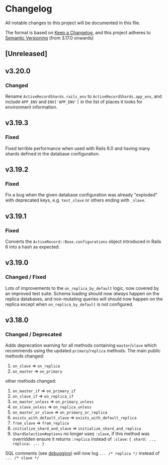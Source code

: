 # Changelog
All notable changes to this project will be documented in this file.

The format is based on [Keep a Changelog](https://keepachangelog.com/en/1.0.0/),
and this project adheres to [Semantic Versioning](https://semver.org/spec/v2.0.0.html) (from 3.17.0 onwards)

## [Unreleased]

## v3.20.0

### Changed

Rename `ActiveRecordShards.rails_env` to `ActiveRecordShards.app_env`, and include `APP_ENV` and `ENV['APP_ENV']` in the list of places it looks for environment information.

## v3.19.3

### Fixed

Fixed terrible performance when used with Rails 6.0 and having many shards defined in the database configuration.

## v3.19.2

### Fixed

Fix a bug when the given database configuration was already "exploded" with deprecated keys, e.g. `test_slave` or others ending with `_slave`.

## v3.19.1

### Fixed

Converts the `ActiveRecord::Base.configurations` object introduced in Rails 6 into a hash as expected.

## v3.19.0

### Changed / Fixed

Lots of improvements to the `on_replica_by_default` logic, now covered by an improved test suite. Schema loading should now _always_ happen on the replica databases, and non-mutating queries will should now happen on the replica except when `on_replica_by_default` is not configured.

## v3.18.0

### Changed / Deprecated

Adds deprecation warning for all methods containing `master`/`slave` which recommends using the updated `primary`/`replica` methods. The main public methods changed:

1. `on_slave` => `on_replica`
1. `on_master` => `on_primary`

other methods changed:

1. `on_master_if` => `on_primary_if`
1. `on_slave_if` => `on_replica_if`
1. `on_master_unless` => `on_primary_unless`
1. `on_slave_unless` => `on_replica_unless`
1. `on_master_or_slave` => `on_primary_or_replica`
1. `exists_with_default_slave` => `exists_with_default_replica`
1. `from_slave` => `from_replica`
1. `initialize_shard_and_slave` => `initialize_shard_and_replica`
1. `ShardSelection#options` no longer uses `:slave`, if this method was overridden ensure it returns `:replica` instead of `:slave`: `{ shard: .., replica: ... }`

SQL comments (see [debugging](/README.md#debugging)) will now log `... /* replica */` instead of `... /* slave */`
